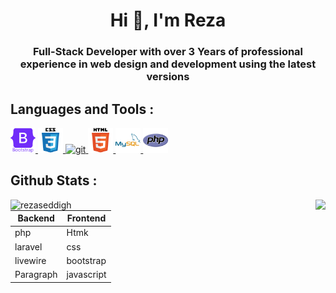 <h1 align="center">Hi 👋, I'm Reza</h1>
<h3 align="center">Full-Stack Developer with over 3 Years of professional experience
  in web design and development using the latest versions</h3>


 
  
## Languages and Tools :

<p align="left"> <a href="https://getbootstrap.com" target="_blank" rel="noreferrer"> <img src="https://raw.githubusercontent.com/devicons/devicon/master/icons/bootstrap/bootstrap-plain-wordmark.svg" alt="bootstrap" width="40" height="40"/> </a> <a href="https://www.w3schools.com/css/" target="_blank" rel="noreferrer"> <img src="https://raw.githubusercontent.com/devicons/devicon/master/icons/css3/css3-original-wordmark.svg" alt="css3" width="40" height="40"/> </a> <a href="https://git-scm.com/" target="_blank" rel="noreferrer"> <img src="https://www.vectorlogo.zone/logos/git-scm/git-scm-icon.svg" alt="git" width="40" height="40"/> </a> <a href="https://www.w3.org/html/" target="_blank" rel="noreferrer"> <img src="https://raw.githubusercontent.com/devicons/devicon/master/icons/html5/html5-original-wordmark.svg" alt="html5" width="40" height="40"/> </a> <a href="https://www.mysql.com/" target="_blank" rel="noreferrer"> <img src="https://raw.githubusercontent.com/devicons/devicon/master/icons/mysql/mysql-original-wordmark.svg" alt="mysql" width="40" height="40"/> </a> <a href="https://www.php.net" target="_blank" rel="noreferrer"> <img src="https://raw.githubusercontent.com/devicons/devicon/master/icons/php/php-original.svg" alt="php" width="40" height="40"/> </a> </p>

 ## Github Stats :

<img align="right" src="https://github-readme-stats.vercel.app/api?username=RezaSeddigh&show_icons=true&theme=radical"/>
<img align="left" src="https://github-readme-stats.vercel.app/api/top-langs?username=rezaseddigh&show_icons=true&locale=en&layout=compact" alt="rezaseddigh" /> 

 

| Backend      | Frontend |
| ----------- | ----------- |
| php      | Htmk       |
| laravel   | css        |
| livewire   | bootstrap        |
| Paragraph   | javascript        |





